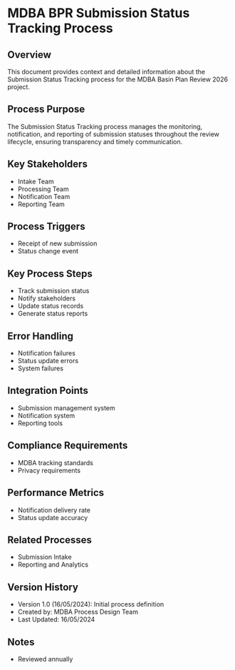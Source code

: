 # MDBA BPR Submission Status Tracking Process

## Overview
This document provides context and detailed information about the Submission Status Tracking process for the MDBA Basin Plan Review 2026 project.

## Process Purpose
The Submission Status Tracking process manages the monitoring, notification, and reporting of submission statuses throughout the review lifecycle, ensuring transparency and timely communication.

## Key Stakeholders
- Intake Team
- Processing Team
- Notification Team
- Reporting Team

## Process Triggers
- Receipt of new submission
- Status change event

## Key Process Steps
- Track submission status
- Notify stakeholders
- Update status records
- Generate status reports

## Error Handling
- Notification failures
- Status update errors
- System failures

## Integration Points
- Submission management system
- Notification system
- Reporting tools

## Compliance Requirements
- MDBA tracking standards
- Privacy requirements

## Performance Metrics
- Notification delivery rate
- Status update accuracy

## Related Processes
- Submission Intake
- Reporting and Analytics

## Version History
- Version 1.0 (16/05/2024): Initial process definition
- Created by: MDBA Process Design Team
- Last Updated: 16/05/2024

## Notes
- Reviewed annually 